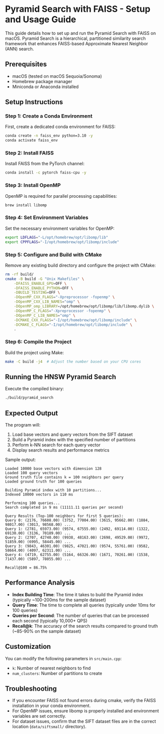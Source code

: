 # Pyramid Search with FAISS - Setup and Usage Guide

This guide details how to set up and run the Pyramid Search with FAISS on macOS. Pyramid Search is a hierarchical, partitioned similarity search framework that enhances FAISS-based Approximate Nearest Neighbor (ANN) search.

## Prerequisites

- macOS (tested on macOS Sequoia/Sonoma)
- Homebrew package manager
- Miniconda or Anaconda installed

## Setup Instructions

### Step 1: Create a Conda Environment

First, create a dedicated conda environment for FAISS:

```bash
conda create -n faiss_env python=3.10 -y
conda activate faiss_env
```

### Step 2: Install FAISS

Install FAISS from the PyTorch channel:

```bash
conda install -c pytorch faiss-cpu -y
```

### Step 3: Install OpenMP

OpenMP is required for parallel processing capabilities:

```bash
brew install libomp
```

### Step 4: Set Environment Variables

Set the necessary environment variables for OpenMP:

```bash
export LDFLAGS="-L/opt/homebrew/opt/libomp/lib"
export CPPFLAGS="-I/opt/homebrew/opt/libomp/include"
```

### Step 5: Configure and Build with CMake

Remove any existing build directory and configure the project with CMake:

```bash
rm -rf build/
cmake -B build -G "Unix Makefiles" \
    -DFAISS_ENABLE_GPU=OFF \
    -DFAISS_ENABLE_PYTHON=OFF \
    -DBUILD_TESTING=OFF \
    -DOpenMP_CXX_FLAGS="-Xpreprocessor -fopenmp" \
    -DOpenMP_CXX_LIB_NAMES="omp" \
    -DOpenMP_omp_LIBRARY=/opt/homebrew/opt/libomp/lib/libomp.dylib \
    -DOpenMP_C_FLAGS="-Xpreprocessor -fopenmp" \
    -DOpenMP_C_LIB_NAMES="omp" \
    -DCMAKE_CXX_FLAGS="-I/opt/homebrew/opt/libomp/include" \
    -DCMAKE_C_FLAGS="-I/opt/homebrew/opt/libomp/include" \
    .
```

### Step 6: Compile the Project

Build the project using Make:

```bash
make -C build -j4  # Adjust the number based on your CPU cores
```

## Running the HNSW Pyramid Search

Execute the compiled binary:

```bash
./build/pyramid_search
```

## Expected Output

The program will:

1. Load base vectors and query vectors from the SIFT dataset
2. Build a Pyramid index with the specified number of partitions
3. Perform k-NN search for each query vector
4. Display search results and performance metrics

Sample output:

```
Loaded 10000 base vectors with dimension 128
Loaded 100 query vectors
Ground truth file contains k = 100 neighbors per query
Loaded ground truth for 100 queries

Building Pyramid index with 10 partitions...
Indexed 10000 vectors in 110 ms

Performing 100 queries...
Search completed in 9 ms (11111.11 queries per second)

Query Results (Top-100 neighbors for first 5 queries):
Query 0: (2176, 76608.00) (3752, 77004.00) (3615, 95662.00) (1884, 98017.00) (3013, 98568.00) ...
Query 1: (2781, 65973.00) (9574, 67555.00) (2492, 69114.00) (1322, 69130.00) (3136, 70189.00) ...
Query 2: (2707, 42740.00) (9938, 48163.00) (2698, 49529.00) (9972, 51859.00) (6995, 58445.00) ...
Query 3: (9843, 46301.00) (9825, 47021.00) (9574, 55761.00) (9582, 58664.00) (4097, 62311.00) ...
Query 4: (4719, 62755.00) (5164, 66326.00) (1671, 70261.00) (1538, 71437.00) (5897, 78055.00) ...

Recall@100 = 86.75%
```

## Performance Analysis

- **Index Building Time**: The time it takes to build the Pyramid index (typically ~100-200ms for the sample dataset)
- **Query Time**: The time to complete all queries (typically under 10ms for 100 queries)
- **Queries per Second**: The number of queries that can be processed each second (typically 10,000+ QPS)
- **Recall@k**: The accuracy of the search results compared to ground truth (~85-90% on the sample dataset)

## Customization

You can modify the following parameters in `src/main.cpp`:

- `k`: Number of nearest neighbors to find
- `num_clusters`: Number of partitions to create

## Troubleshooting

- If you encounter FAISS not found errors during cmake, verify the FAISS installation in your conda environment.
- For OpenMP issues, ensure libomp is properly installed and environment variables are set correctly.
- For dataset issues, confirm that the SIFT dataset files are in the correct location (`data/siftsmall/` directory). 
